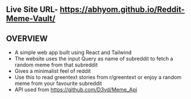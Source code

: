 ## Live Site URL- https://abhyom.github.io/Reddit-Meme-Vault/

## OVERVIEW
 - A simple web app built using React and Tailwind 
 - The website uses the input Query as name of subreddit to fetch a random meme from that subreddit
 - Gives a minimalist feel of reddit 
 - Use this to read greentext stories from r/greentext or enjoy a random meme from your favourite subreddit 
  - API used from https://github.com/D3vd/Meme_Api
